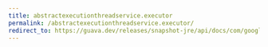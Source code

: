 ```yaml
---
title: abstractexecutionthreadservice.executor
permalink: /abstractexecutionthreadservice.executor/
redirect_to: https://guava.dev/releases/snapshot-jre/api/docs/com/google/common/util/concurrent/AbstractExecutionThreadService.html#executor--
---
```

